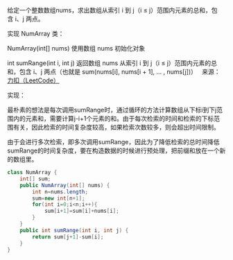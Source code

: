 给定一个整数数组nums，求出数组从索引 i 到 j（i ≤ j）范围内元素的总和，包含 i、j 两点。

实现 NumArray 类：

NumArray(int[] nums) 使用数组 nums 初始化对象

int sumRange(int i, int j) 返回数组 nums 从索引 i 到 j（i ≤ j）范围内元素的总和，包含 i、j 两点（也就是 sum(nums[i], nums[i + 1], ... , nums[j])）
 
来源：[力扣（LeetCode）](https://leetcode-cn.com/problems/range-sum-query-immutable)

实现：

最朴素的想法是每次调用sumRange时，通过循环的方法计算数组从下标i到下j范围内的元素和，需要计算j-i+1个元素的和。由于每次检索的时间和检索的下标范围有关，因此检索的时间复杂度较高，如果检索次数较多，则会超出时间限制。

由于会进行多次检索，即多次调用sumRange，因此为了降低检索的总时间降低sumRange的时间复杂度，要在构造数据的时候进行预处理，把前缀和放在一个新的数组里。



```java
class NumArray {
    int[] sum;
    public NumArray(int[] nums) {
        int n=nums.length;
        sum=new int[n+1];
        for(int i=0;i<n;i++){
            sum[i+1]=sum[i]+nums[i];
        }
    } 
    public int sumRange(int i, int j) {
        return sum[j+1]-sum[i];
    }
}
```
